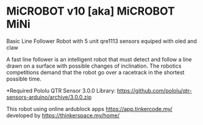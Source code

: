 # MiCROBOT v10 [aka] MiCROBOT MiNi
Basic Line Follower Robot with 5 unit qre1113 sensors equiped with oled and claw

A fast line follower is an intelligent robot that must detect
and follow a line drawn on a surface with possible changes of inclination.
The robotics competitions demand that the robot go over a racetrack
in the shortest possible time. 

*Required Pololu QTR Sensor 3.0.0 Library: https://github.com/pololu/qtr-sensors-arduino/archive/3.0.0.zip

This robot using online ardublock apps https://app.tinkercode.my/ developed by https://thinkerspace.my/home/
